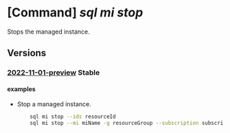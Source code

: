 # [Command] _sql mi stop_

Stops the managed instance.

## Versions

### [2022-11-01-preview](/Resources/mgmt-plane/L3N1YnNjcmlwdGlvbnMve30vcmVzb3VyY2Vncm91cHMve30vcHJvdmlkZXJzL21pY3Jvc29mdC5zcWwvbWFuYWdlZGluc3RhbmNlcy97fS9zdG9w/2022-11-01-preview.xml) **Stable**

<!-- mgmt-plane /subscriptions/{}/resourcegroups/{}/providers/microsoft.sql/managedinstances/{}/stop 2022-11-01-preview -->

#### examples

- Stop a managed instance.
    ```bash
        sql mi stop --ids resourceId
        sql mi stop --mi miName -g resourceGroup --subscription subscription
    ```
